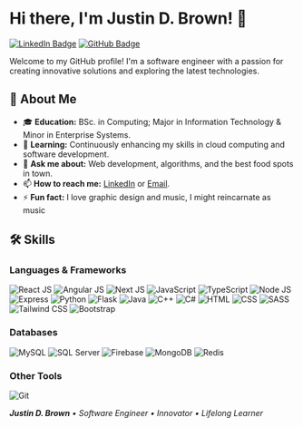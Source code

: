 

# Hi there, I'm Justin D. Brown! 👋

[![LinkedIn Badge](https://img.shields.io/badge/-Justin%20Brown-blue?style=flat-square&logo=Linkedin&logoColor=white&link=https://www.linkedin.com/in/justin-d-brown-296b4a233/)](https://www.linkedin.com/in/justin-d-brown-296b4a233/)
[![GitHub Badge](https://img.shields.io/badge/-GitHub-333?style=flat-square&logo=github&logoColor=white&link=https://github.com/yourusername)](https://github.com/JayDbb)

Welcome to my GitHub profile! I'm a software engineer with a passion for creating innovative solutions and exploring the latest technologies.

## 🚀 About Me

- 🎓 **Education:** BSc. in Computing; Major in Information Technology & Minor in Enterprise Systems.
- 🌱 **Learning:** Continuously enhancing my skills in cloud computing and software development.
- 💬 **Ask me about:** Web development, algorithms, and the best food spots in town.
- 📫 **How to reach me:** [LinkedIn](https://www.linkedin.com/in/justin-d-brown-296b4a233/) or [Email](mailto:justin670brown@gmail.com).
- ⚡ **Fun fact:** I love graphic design and music, I might reincarnate as music

## 🛠️ Skills

### Languages & Frameworks

![React JS](https://img.shields.io/badge/-React%20JS-61DAFB?style=flat-square&logo=react&logoColor=black)
![Angular JS](https://img.shields.io/badge/-Angular%20JS-DD0031?style=flat-square&logo=angularjs&logoColor=white)
![Next JS](https://img.shields.io/badge/-Next.js-000000?style=flat-square&logo=next-dot-js&logoColor=white)
![JavaScript](https://img.shields.io/badge/-JavaScript-F7DF1E?style=flat-square&logo=javascript&logoColor=black)
![TypeScript](https://img.shields.io/badge/-TypeScript-3178C6?style=flat-square&logo=typescript&logoColor=white)
![Node JS](https://img.shields.io/badge/-Node%20JS-339933?style=flat-square&logo=node-dot-js&logoColor=white)
![Express](https://img.shields.io/badge/-Express-000000?style=flat-square&logo=express&logoColor=white)
![Python](https://img.shields.io/badge/-Python-3776AB?style=flat-square&logo=python&logoColor=white)
![Flask](https://img.shields.io/badge/-Flask-000000?style=flat-square&logo=flask&logoColor=white)
![Java](https://img.shields.io/badge/-Java-007396?style=flat-square&logo=java&logoColor=white)
![C++](https://img.shields.io/badge/-C++-00599C?style=flat-square&logo=c%2B%2B&logoColor=white)
![C#](https://img.shields.io/badge/-C%23-239120?style=flat-square&logo=c-sharp&logoColor=white)
![HTML](https://img.shields.io/badge/-HTML-E34F26?style=flat-square&logo=html5&logoColor=white)
![CSS](https://img.shields.io/badge/-CSS-1572B6?style=flat-square&logo=css3&logoColor=white)
![SASS](https://img.shields.io/badge/-SASS-CC6699?style=flat-square&logo=sass&logoColor=white)
![Tailwind CSS](https://img.shields.io/badge/-Tailwind%20CSS-38B2AC?style=flat-square&logo=tailwind-css&logoColor=white)
![Bootstrap](https://img.shields.io/badge/-Bootstrap-7952B3?style=flat-square&logo=bootstrap&logoColor=white)

### Databases

![MySQL](https://img.shields.io/badge/-MySQL-4479A1?style=flat-square&logo=mysql&logoColor=white)
![SQL Server](https://img.shields.io/badge/-SQL%20Server-CC2927?style=flat-square&logo=microsoft-sql-server&logoColor=white)
![Firebase](https://img.shields.io/badge/-Firebase-FFCA28?style=flat-square&logo=firebase&logoColor=black)
![MongoDB](https://img.shields.io/badge/-MongoDB-47A248?style=flat-square&logo=mongodb&logoColor=white)
![Redis](https://img.shields.io/badge/-Redis-DC382D?style=flat-square&logo=redis&logoColor=white)

### Other Tools

![Git](https://img.shields.io/badge/-Git-F05032?style=flat-square&logo=git&logoColor=white)


_**Justin D. Brown** • Software Engineer • Innovator • Lifelong Learner_


<!--
![AWS](https://img.shields.io/badge/-AWS-232F3E?style=flat-square&logo=amazon-aws&logoColor=white)

## 📈 GitHub Stats

![Justin's GitHub stats](https://github-readme-stats.vercel.app/api?username=JayDbb&show_icons=true&theme=dark)
**JayDbb/JayDbb** is a ✨ _special_ ✨ repository because its `README.md` (this file) appears on your GitHub profile.

Here are some ideas to get you started:

- 🔭 I’m currently working on ...
- 🌱 I’m currently learning ...
- 👯 I’m looking to collaborate on ...
- 🤔 I’m looking for help with ...
- 💬 Ask me about ...
- 📫 How to reach me: ...
- 😄 Pronouns: ...
- ⚡ Fun fact: ...
-->
